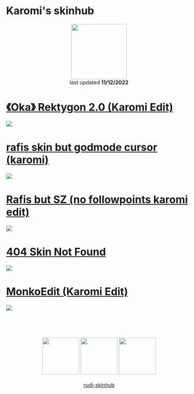 # Karomi's skinhub
<p align="center">
<a href="https://osu.ppy.sh/users/9331403">
  <img src="https://a.ppy.sh/9331403"  
       width="150"
       height="150"></a>
<br>
last updated <b>11/12/2022</b>
</p>

# [《Oka》 Rektygon 2.0 (Karomi Edit)](https://github.com/ryancranie/skinhub/raw/tyfh/player/karomi/%E3%80%8AOka%E3%80%8B%20Rektygon%202.0%20(Karomi%20Edit).osk)
[![](https://i.imgur.com/WYjm1ge.png)](https://github.com/ryancranie/skinhub/raw/tyfh/player/karomi/%E3%80%8AOka%E3%80%8B%20Rektygon%202.0%20(Karomi%20Edit).osk)

# [rafis skin but godmode cursor (karomi)](https://github.com/ryancranie/skinhub/raw/tyfh/player/karomi/rafis%20skin%20but%20godmode%20cursor%20(karomi).osk)
[![](https://i.imgur.com/7EdTrkJ.png)](https://github.com/ryancranie/skinhub/raw/tyfh/player/karomi/rafis%20skin%20but%20godmode%20cursor%20(karomi).osk)

# [Rafis but SZ (no followpoints karomi edit)](https://github.com/ryancranie/skinhub/raw/tyfh/player/karomi/Rafis%20but%20SZ%20(no%20followpoints%20karomi%20edit).osk)
[![](https://i.imgur.com/WCrMlZJ.png)](https://github.com/ryancranie/skinhub/raw/tyfh/player/karomi/Rafis%20but%20SZ%20(no%20followpoints%20karomi%20edit).osk)

# [404 Skin Not Found](https://github.com/ryancranie/skinhub/raw/tyfh/player/karomi/404%20Skin%20Not%20Found.osk)
[![](https://i.imgur.com/JJg2NDA.png)](https://github.com/ryancranie/skinhub/raw/tyfh/player/karomi/404%20Skin%20Not%20Found.osk)

# [MonkoEdit (Karomi Edit)](https://github.com/ryancranie/skinhub/raw/tyfh/player/karomi/MonkoEdit%20(Karomi%20Edit).osk)
[![](https://i.imgur.com/YEj42Gp.png)](https://github.com/ryancranie/skinhub/raw/tyfh/player/karomi/MonkoEdit%20(Karomi%20Edit).osk)

#
<p align="center">
  <br></br>
  <a href="https://twitch.tv/Karomi_">
  <img src="https://i.imgur.com/HM030lk.png" 
       width="100" 
       height="100"></a>
  <a href="https://youtube.com/Karomi">
  <img src="https://i.imgur.com/YWbDUUy.png"  
       width="100" 
       height="100"></a>
  <a href="https://twitter.com/karomismh">
  <img src="https://i.imgur.com/PUQ5uWf.png" 
       width="100" 
       height="100"></a>
  <br></br>
  <a href="README.md">rudj-skinhub</a>
 </p>

